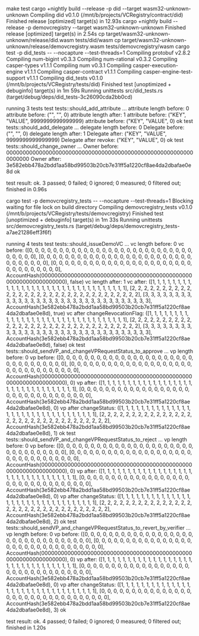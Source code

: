 make test
cargo +nightly build --release -p did --target wasm32-unknown-unknown
   Compiling did v0.1.0 (/mnt/b/projects/VCRegistry/contract/did)
    Finished release [optimized] target(s) in 12.93s
cargo +nightly build --release -p demovcregistry --target wasm32-unknown-unknown
    Finished release [optimized] target(s) in 2.54s
cp target/wasm32-unknown-unknown/release/did.wasm tests/did/wasm
cp target/wasm32-unknown-unknown/release/demovcregistry.wasm tests/demovcregistry/wasm
cargo test -p did_tests -- --nocapture --test-threads=1
   Compiling protobuf v2.8.2
   Compiling num-bigint v0.3.3
   Compiling num-rational v0.3.2
   Compiling casper-types v1.1.1
   Compiling num v0.3.1
   Compiling casper-execution-engine v1.1.1
   Compiling casper-contract v1.1.1
   Compiling casper-engine-test-support v1.1.1
   Compiling did_tests v0.1.0 (/mnt/b/projects/VCRegistry/tests/did)
    Finished test [unoptimized + debuginfo] target(s) in 1m 59s
     Running unittests src/did_tests.rs (target/debug/deps/did_tests-3c26090cda2bb0cd)

running 3 tests
test tests::should_add_attribute ... 
attribute length before: 0
attribute before: ("", "", 0)
attribute length after:  1
attribute before: ("KEY", "VALUE", 9999999999999999)
attribute before: ("KEY", "VALUE", 0)
ok
test tests::should_add_delegate ... 
delegate length before: 0
Delegate before: ("", "", 0)
delegate length after:  1
Delegate after: ("KEY", "VALUE", 9999999999999999)
Delegate after revoke: ("KEY", "VALUE", 0)
ok
test tests::should_change_owner ... 
Owner before: 0000000000000000000000000000000000000000000000000000000000000000
Owner after:  3e582ebb478a2bdd1aa58bd99503b20cb7e31ff5a1220cf8ae4da2dbafae0e8d
ok

test result: ok. 3 passed; 0 failed; 0 ignored; 0 measured; 0 filtered out; finished in 0.96s

cargo test -p demovcregistry_tests -- --nocapture --test-threads=1
    Blocking waiting for file lock on build directory
   Compiling demovcregistry_tests v0.1.0 (/mnt/b/projects/VCRegistry/tests/demovcregistry)
    Finished test [unoptimized + debuginfo] target(s) in 1m 33s
     Running unittests src/demovcregistry_tests.rs (target/debug/deps/demovcregistry_tests-a7ae21286eff3f6f)

running 4 tests
test tests::should_issueDemoVC ... 
vc length before: 0
vc before: ([0, 0, 0, 0, 0, 0, 0, 0, 0, 0, 0, 0, 0, 0, 0, 0, 0, 0, 0, 0, 0, 0, 0, 0, 0, 0, 0, 0, 0, 0, 0, 0], [0, 0, 0, 0, 0, 0, 0, 0, 0, 0, 0, 0, 0, 0, 0, 0, 0, 0, 0, 0, 0, 0, 0, 0, 0, 0, 0, 0, 0, 0, 0, 0], [0, 0, 0, 0, 0, 0, 0, 0, 0, 0, 0, 0, 0, 0, 0, 0, 0, 0, 0, 0, 0, 0, 0, 0, 0, 0, 0, 0, 0, 0, 0, 0], AccountHash(0000000000000000000000000000000000000000000000000000000000000000), false)
vc length after: 1
vc after: ([1, 1, 1, 1, 1, 1, 1, 1, 1, 1, 1, 1, 1, 1, 1, 1, 1, 1, 1, 1, 1, 1, 1, 1, 1, 1, 1, 1, 1, 1, 1, 1], [2, 2, 2, 2, 2, 2, 2, 2, 2, 2, 2, 2, 2, 2, 2, 2, 2, 2, 2, 2, 2, 2, 2, 2, 2, 2, 2, 2, 2, 2, 2, 2], [3, 3, 3, 3, 3, 3, 3, 3, 3, 3, 3, 3, 3, 3, 3, 3, 3, 3, 3, 3, 3, 3, 3, 3, 3, 3, 3, 3, 3, 3, 3, 3], AccountHash(3e582ebb478a2bdd1aa58bd99503b20cb7e31ff5a1220cf8ae4da2dbafae0e8d), true)
vc after changeRevocationFlag: ([1, 1, 1, 1, 1, 1, 1, 1, 1, 1, 1, 1, 1, 1, 1, 1, 1, 1, 1, 1, 1, 1, 1, 1, 1, 1, 1, 1, 1, 1, 1, 1], [2, 2, 2, 2, 2, 2, 2, 2, 2, 2, 2, 2, 2, 2, 2, 2, 2, 2, 2, 2, 2, 2, 2, 2, 2, 2, 2, 2, 2, 2, 2, 2], [3, 3, 3, 3, 3, 3, 3, 3, 3, 3, 3, 3, 3, 3, 3, 3, 3, 3, 3, 3, 3, 3, 3, 3, 3, 3, 3, 3, 3, 3, 3, 3], AccountHash(3e582ebb478a2bdd1aa58bd99503b20cb7e31ff5a1220cf8ae4da2dbafae0e8d), false)
ok
test tests::should_sendVP_and_changeVPRequestStatus_to_approve ... 
vp length before: 0
vp before: ([0, 0, 0, 0, 0, 0, 0, 0, 0, 0, 0, 0, 0, 0, 0, 0, 0, 0, 0, 0, 0, 0, 0, 0, 0, 0, 0, 0, 0, 0, 0, 0], [0, 0, 0, 0, 0, 0, 0, 0, 0, 0, 0, 0, 0, 0, 0, 0, 0, 0, 0, 0, 0, 0, 0, 0, 0, 0, 0, 0, 0, 0, 0, 0], AccountHash(0000000000000000000000000000000000000000000000000000000000000000), 0)
vp after: ([1, 1, 1, 1, 1, 1, 1, 1, 1, 1, 1, 1, 1, 1, 1, 1, 1, 1, 1, 1, 1, 1, 1, 1, 1, 1, 1, 1, 1, 1, 1, 1], [0, 0, 0, 0, 0, 0, 0, 0, 0, 0, 0, 0, 0, 0, 0, 0, 0, 0, 0, 0, 0, 0, 0, 0, 0, 0, 0, 0, 0, 0, 0, 0], AccountHash(3e582ebb478a2bdd1aa58bd99503b20cb7e31ff5a1220cf8ae4da2dbafae0e8d), 0)
vp after changeStatus: ([1, 1, 1, 1, 1, 1, 1, 1, 1, 1, 1, 1, 1, 1, 1, 1, 1, 1, 1, 1, 1, 1, 1, 1, 1, 1, 1, 1, 1, 1, 1, 1], [2, 2, 2, 2, 2, 2, 2, 2, 2, 2, 2, 2, 2, 2, 2, 2, 2, 2, 2, 2, 2, 2, 2, 2, 2, 2, 2, 2, 2, 2, 2, 2], AccountHash(3e582ebb478a2bdd1aa58bd99503b20cb7e31ff5a1220cf8ae4da2dbafae0e8d), 1)
ok
test tests::should_sendVP_and_changeVPRequestStatus_to_reject ... 
vp length before: 0
vp before: ([0, 0, 0, 0, 0, 0, 0, 0, 0, 0, 0, 0, 0, 0, 0, 0, 0, 0, 0, 0, 0, 0, 0, 0, 0, 0, 0, 0, 0, 0, 0, 0], [0, 0, 0, 0, 0, 0, 0, 0, 0, 0, 0, 0, 0, 0, 0, 0, 0, 0, 0, 0, 0, 0, 0, 0, 0, 0, 0, 0, 0, 0, 0, 0], AccountHash(0000000000000000000000000000000000000000000000000000000000000000), 0)
vp after: ([1, 1, 1, 1, 1, 1, 1, 1, 1, 1, 1, 1, 1, 1, 1, 1, 1, 1, 1, 1, 1, 1, 1, 1, 1, 1, 1, 1, 1, 1, 1, 1], [0, 0, 0, 0, 0, 0, 0, 0, 0, 0, 0, 0, 0, 0, 0, 0, 0, 0, 0, 0, 0, 0, 0, 0, 0, 0, 0, 0, 0, 0, 0, 0], AccountHash(3e582ebb478a2bdd1aa58bd99503b20cb7e31ff5a1220cf8ae4da2dbafae0e8d), 0)
vp after changeStatus: ([1, 1, 1, 1, 1, 1, 1, 1, 1, 1, 1, 1, 1, 1, 1, 1, 1, 1, 1, 1, 1, 1, 1, 1, 1, 1, 1, 1, 1, 1, 1, 1], [2, 2, 2, 2, 2, 2, 2, 2, 2, 2, 2, 2, 2, 2, 2, 2, 2, 2, 2, 2, 2, 2, 2, 2, 2, 2, 2, 2, 2, 2, 2, 2], AccountHash(3e582ebb478a2bdd1aa58bd99503b20cb7e31ff5a1220cf8ae4da2dbafae0e8d), 2)
ok
test tests::should_sendVP_and_changeVPRequestStatus_to_revert_by_verifier ... 
vp length before: 0
vp before: ([0, 0, 0, 0, 0, 0, 0, 0, 0, 0, 0, 0, 0, 0, 0, 0, 0, 0, 0, 0, 0, 0, 0, 0, 0, 0, 0, 0, 0, 0, 0, 0], [0, 0, 0, 0, 0, 0, 0, 0, 0, 0, 0, 0, 0, 0, 0, 0, 0, 0, 0, 0, 0, 0, 0, 0, 0, 0, 0, 0, 0, 0, 0, 0], AccountHash(0000000000000000000000000000000000000000000000000000000000000000), 0)
vp after: ([1, 1, 1, 1, 1, 1, 1, 1, 1, 1, 1, 1, 1, 1, 1, 1, 1, 1, 1, 1, 1, 1, 1, 1, 1, 1, 1, 1, 1, 1, 1, 1], [0, 0, 0, 0, 0, 0, 0, 0, 0, 0, 0, 0, 0, 0, 0, 0, 0, 0, 0, 0, 0, 0, 0, 0, 0, 0, 0, 0, 0, 0, 0, 0], AccountHash(3e582ebb478a2bdd1aa58bd99503b20cb7e31ff5a1220cf8ae4da2dbafae0e8d), 0)
vp after changeStatus: ([1, 1, 1, 1, 1, 1, 1, 1, 1, 1, 1, 1, 1, 1, 1, 1, 1, 1, 1, 1, 1, 1, 1, 1, 1, 1, 1, 1, 1, 1, 1, 1], [0, 0, 0, 0, 0, 0, 0, 0, 0, 0, 0, 0, 0, 0, 0, 0, 0, 0, 0, 0, 0, 0, 0, 0, 0, 0, 0, 0, 0, 0, 0, 0], AccountHash(3e582ebb478a2bdd1aa58bd99503b20cb7e31ff5a1220cf8ae4da2dbafae0e8d), 3)
ok

test result: ok. 4 passed; 0 failed; 0 ignored; 0 measured; 0 filtered out; finished in 1.20s